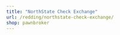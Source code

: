 ```yaml
---
title: "NorthState Check Exchange"
url: /redding/northstate-check-exchange/
shop: pawnbroker
---
```

